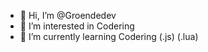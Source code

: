 - 👋 Hi, I’m @Groendedev
- 👀 I’m interested in Codering
- 🌱 I’m currently learning Codering (.js) (.lua)

<!---
Groendedev/Groendedev is a ✨ special ✨ repository because its `README.md` (this file) appears on your GitHub profile.
You can click the Preview link to take a look at your changes.
--->
